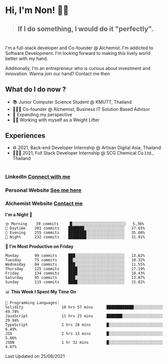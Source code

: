 # Hi, I'm Non! 🖐🏻

> ## If I do something, I would do it "perfectly".

#

I'm a full-stack developer and Co-founder @ Alchemist. I'm addicted to Software Development. I'm looking forward to making this lively world better with my hand.

Additionally, I'm an entrepreneur who is curious about investment and innovation. Wanna join our hand? Contact me then

## What do I do now ?

- 📚 Junior Computer Science Student @ KMUTT, Thailand
- 🧑🏻‍💻 Co-founder @ Alchemist, Business IT Solution Based Advisor
- 🌈 Expanding my perspective
- 🏋🏻 Working with myself as a Weight Lifter

## Experiences

- ⚙️ 2021, Back-end Developer Internship @ Artisan Digital Asia, Thailand
- 🧑🏻‍💻 2021, Full Stack Developer Internship @ SCG Chemical Co.Ltd., Thailand

#

### LinkedIn [Connect with me](https://www.linkedin.com/in/non-nontra/)

### Personal Website [See me here](https://nonnontra.com/)

### Alchemist Website [Contact me](https://alchemist-softwarehouse.co/)

<!--START_SECTION:waka-->
**I'm a Night 🦉** 

```text
🌞 Morning    39 commits     █░░░░░░░░░░░░░░░░░░░░░░░░   5.36% 
🌆 Daytime    201 commits    ███████░░░░░░░░░░░░░░░░░░   27.65% 
🌃 Evening    255 commits    ████████░░░░░░░░░░░░░░░░░   35.08% 
🌙 Night      232 commits    ████████░░░░░░░░░░░░░░░░░   31.91%

```
📅 **I'm Most Productive on Friday** 

```text
Monday       99 commits     ███░░░░░░░░░░░░░░░░░░░░░░   13.62% 
Tuesday      75 commits     ██░░░░░░░░░░░░░░░░░░░░░░░   10.32% 
Wednesday    84 commits     ███░░░░░░░░░░░░░░░░░░░░░░   11.55% 
Thursday     125 commits    ████░░░░░░░░░░░░░░░░░░░░░   17.19% 
Friday       134 commits    ████░░░░░░░░░░░░░░░░░░░░░   18.43% 
Saturday     95 commits     ███░░░░░░░░░░░░░░░░░░░░░░   13.07% 
Sunday       115 commits    ████░░░░░░░░░░░░░░░░░░░░░   15.82%

```


📊 **This Week I Spent My Time On** 

```text
💬 Programming Languages: 
Solidity                 18 hrs 57 mins      ████████████░░░░░░░░░░░░░   49.78% 
JavaScript               11 hrs 23 mins      ███████░░░░░░░░░░░░░░░░░░   29.94% 
TypeScript               2 hrs 28 mins       █░░░░░░░░░░░░░░░░░░░░░░░░   6.49% 
JSX                      2 hrs 13 mins       █░░░░░░░░░░░░░░░░░░░░░░░░   5.86% 
JSON                     1 hr 32 mins        █░░░░░░░░░░░░░░░░░░░░░░░░   4.07%

```


 Last Updated on 25/08/2021
<!--END_SECTION:waka-->
